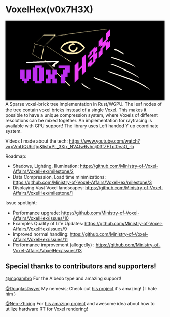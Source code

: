 # VoxelHex(v0x7H3X) 
![Repository logo](https://github.com/Ministry-of-Voxel-Affairs/VoxelHex/blob/61cc0cc36becdc93a63ab7b7ca3dc3b65a3e54cd/new_logo.png)
A Sparse voxel-brick tree implementation in Rust/WGPU.
The leaf nodes of the tree contain voxel bricks instead of a single Voxel. This makes it possible to have a unique compression system, where Voxels of different resolutions can be mixed together.
An implementation for raytracing is available with GPU support!
The library uses Left handed Y up coordinate system.

Videos I made about the tech: 
https://www.youtube.com/watch?v=pVmUQUhrfjg&list=PL_3Xjx_NV4tw6vhcij03fZFTpt0eaO_-b

Roadmap:
- Shadows, Lighting, Illumination: https://github.com/Ministry-of-Voxel-Affairs/VoxelHex/milestone/2
- Data Compression, Load time minimizations: https://github.com/Ministry-of-Voxel-Affairs/VoxelHex/milestone/3
- Displaying Vast Voxel landscapes: https://github.com/Ministry-of-Voxel-Affairs/VoxelHex/milestone/1

Issue spotlight: 
- Performance upgrade: https://github.com/Ministry-of-Voxel-Affairs/VoxelHex/issues/10
- Examples Quality of Life Updates: https://github.com/Ministry-of-Voxel-Affairs/VoxelHex/issues/9
- Improved normal handling: https://github.com/Ministry-of-Voxel-Affairs/VoxelHex/issues/11
- Performance improvement (allegedly) : https://github.com/Ministry-of-Voxel-Affairs/VoxelHex/issues/13

Special thanks to contributors and supporters!
-

[@mogambro](https://github.com/mogambro) For the Albedo type and amazing support!

[@DouglasDwyer](https://github.com/DouglasDwyer) My nemesis; Check out [his project](https://github.com/DouglasDwyer/octo-release) it's amazing! ( I hate him )

[@Neo-Zhixing](https://github.com/Neo-Zhixing) For [his amazing project](https://github.com/dust-engine) and awesome idea about how to utilize hardware RT for Voxel rendering!
